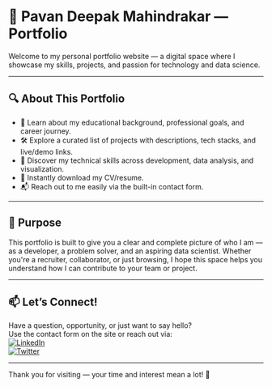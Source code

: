 # 🌟 Pavan Deepak Mahindrakar — Portfolio

Welcome to my personal portfolio website — a digital space where I showcase my skills, projects, and passion for technology and data science.

---

## 🔍 About This Portfolio

- 📘 Learn about my educational background, professional goals, and career journey.  
- 🛠️ Explore a curated list of projects with descriptions, tech stacks, and live/demo links.  
- 💼 Discover my technical skills across development, data analysis, and visualization.  
- 📄 Instantly download my CV/resume.  
- 📬 Reach out to me easily via the built-in contact form.

---

## 🎯 Purpose

This portfolio is built to give you a clear and complete picture of who I am — as a developer, a problem solver, and an aspiring data scientist. Whether you're a recruiter, collaborator, or just browsing, I hope this space helps you understand how I can contribute to your team or project.

---

## 📫 Let’s Connect!

Have a question, opportunity, or just want to say hello?  
Use the contact form on the site or reach out via:  
[![LinkedIn](https://img.shields.io/badge/-LinkedIn-blue?style=flat-square&logo=linkedin)](https://www.linkedin.com/in/your-link)  
[![Twitter](https://img.shields.io/badge/-Twitter-1DA1F2?style=flat-square&logo=twitter)](https://twitter.com/your-profile)

---

Thank you for visiting — your time and interest mean a lot! 🙏
